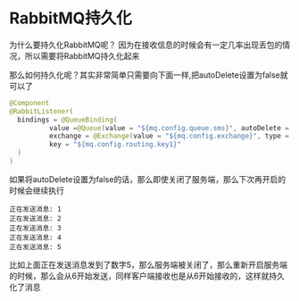 # RabbitMQ持久化
为什么要持久化RabbitMQ呢？
因为在接收信息的时候会有一定几率出现丢包的情况，所以需要将RabbitMQ持久化起来

那么如何持久化呢？其实非常简单只需要向下面一样,把autoDelete设置为false就可以了

```java
@Component
@RabbitListener(
  bindings = @QueueBinding(
          value =@Queue(value = "${mq.config.queue.sms}", autoDelete = "false"),
          exchange = @Exchange(value = "${mq.config.exchange}", type = ExchangeTypes.DIRECT),
          key = "${mq.config.routing.key1}"
  )
)
```

如果将autoDelete设置为false的话，那么即使关闭了服务端，那么下次再开启的时候会继续执行

```
正在发送消息: 1
正在发送消息: 2
正在发送消息: 3
正在发送消息: 4
正在发送消息: 5
```

比如上面正在发送消息发到了数字5，那么服务端被关闭了，那么重新开启服务端的时候，那么会从6开始发送，同样客户端接收也是从6开始接收的，这样就持久化了消息